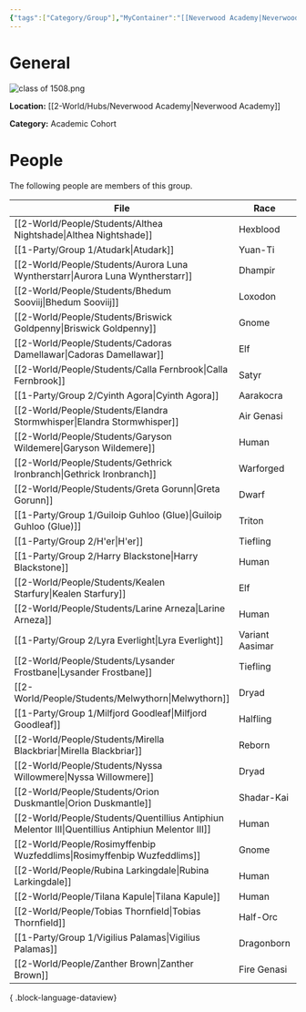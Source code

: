 ```yaml
---
{"tags":["Category/Group"],"MyContainer":"[[Neverwood Academy|Neverwood Academy]]","MyCategory":"Academic Cohort","image":"class of 1508.png","obsidianUIMode":"preview","leader":null,"officers":null,"members":null,"initiates":null,"faction":null,"primary_contact":null,"benefits":[{"standing":1,"reward":"What do they get at level 1?"},{"standing":2,"reward":"What do they get at level 2?"},{"standing":3,"reward":"What do they get at level 3?"}],"dg-publish":true,"dg-path":"World/Groups/Academic Cohorts/Cohort of 1508.md","permalink":"/world/groups/academic-cohorts/cohort-of-1508/","dgPassFrontmatter":true,"updated":"2025-10-03T15:17:08.000+01:00"}
---
```



# General

![class of 1508.png](/img/user/z_Assets/classLogos/class%20of%201508.png)

**Location:** [[2-World/Hubs/Neverwood Academy\|Neverwood Academy]]

**Category:** Academic Cohort 

# People

The following people are members of this group.  


| File                                                                                                  | Race            | Gender | College     |
| ----------------------------------------------------------------------------------------------------- | --------------- | ------ | ----------- |
| [[2-World/People/Students/Althea Nightshade\|Althea Nightshade]]                                   | Hexblood        | Female | Witherbloom |
| [[1-Party/Group 1/Atudark\|Atudark]]                                                               | Yuan-Ti         | Male   | Witherbloom |
| [[2-World/People/Students/Aurora Luna Wyntherstarr\|Aurora Luna Wyntherstarr]]                     | Dhampir         | Female | Witherbloom |
| [[2-World/People/Students/Bhedum Sooviij\|Bhedum Sooviij]]                                         | Loxodon         | Male   | Lorehold    |
| [[2-World/People/Students/Briswick Goldpenny\|Briswick Goldpenny]]                                 | Gnome           | Male   | Quandrix    |
| [[2-World/People/Students/Cadoras Damellawar\|Cadoras Damellawar]]                                 | Elf             | Male   | Quandrix    |
| [[2-World/People/Students/Calla Fernbrook\|Calla Fernbrook]]                                       | Satyr           | Female | Lorehold    |
| [[1-Party/Group 2/Cyinth Agora\|Cyinth Agora]]                                                     | Aarakocra       | Female | Lorehold    |
| [[2-World/People/Students/Elandra Stormwhisper\|Elandra Stormwhisper]]                             | Air Genasi      | Female | Prismari    |
| [[2-World/People/Students/Garyson Wildemere\|Garyson Wildemere]]                                   | Human           | Male   | Silverquill |
| [[2-World/People/Students/Gethrick Ironbranch\|Gethrick Ironbranch]]                               | Warforged       | Male   | Quandrix    |
| [[2-World/People/Students/Greta Gorunn\|Greta Gorunn]]                                             | Dwarf           | Female | Lorehold    |
| [[1-Party/Group 1/Guiloip Guhloo (Glue)\|Guiloip Guhloo (Glue)]]                                   | Triton          | Male   | Witherbloom |
| [[1-Party/Group 2/H'er\|H'er]]                                                                     | Tiefling        | Female | Prismari    |
| [[1-Party/Group 2/Harry Blackstone\|Harry Blackstone]]                                             | Human           | Male   | Quandrix    |
| [[2-World/People/Students/Kealen Starfury\|Kealen Starfury]]                                       | Elf             | Male   | Silverquill |
| [[2-World/People/Students/Larine Arneza\|Larine Arneza]]                                           | Human           | Female | Quandrix    |
| [[1-Party/Group 2/Lyra Everlight\|Lyra Everlight]]                                                 | Variant Aasimar | Female | Silverquill |
| [[2-World/People/Students/Lysander Frostbane\|Lysander Frostbane]]                                 | Tiefling        | Male   | Prismari    |
| [[2-World/People/Students/Melwythorn\|Melwythorn]]                                                 | Dryad           | Male   | Witherbloom |
| [[1-Party/Group 1/Milfjord Goodleaf\|Milfjord Goodleaf]]                                           | Halfling        | Male   | Witherbloom |
| [[2-World/People/Students/Mirella Blackbriar\|Mirella Blackbriar]]                                 | Reborn          | Female | Witherbloom |
| [[2-World/People/Students/Nyssa Willowmere\|Nyssa Willowmere]]                                     | Dryad           | Female | Witherbloom |
| [[2-World/People/Students/Orion Duskmantle\|Orion Duskmantle]]                                     | Shadar-Kai      | Male   | Silverquill |
| [[2-World/People/Students/Quentillius Antiphiun Melentor III\|Quentillius Antiphiun Melentor III]] | Human           | Male   | Prismari    |
| [[2-World/People/Rosimyffenbip Wuzfeddlims\|Rosimyffenbip Wuzfeddlims]]                            | Gnome           | Female | Lorehold    |
| [[2-World/People/Rubina Larkingdale\|Rubina Larkingdale]]                                          | Human           | Female | Silverquill |
| [[2-World/People/Tilana Kapule\|Tilana Kapule]]                                                    | Human           | Female | Quandrix    |
| [[2-World/People/Tobias Thornfield\|Tobias Thornfield]]                                            | Half-Orc        | Male   | Lorehold    |
| [[1-Party/Group 1/Vigilius Palamas\|Vigilius Palamas]]                                             | Dragonborn      | Male   | Quandrix    |
| [[2-World/People/Zanther Brown\|Zanther Brown]]                                                    | Fire Genasi     | Male   | Prismari    |

{ .block-language-dataview}
